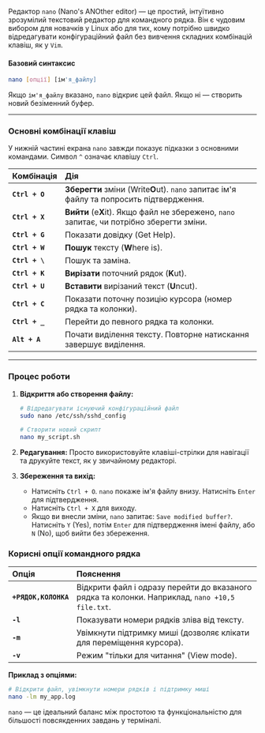 Редактор `nano` (Nano's ANOther editor) — це простий, інтуїтивно зрозумілий текстовий редактор для командного рядка. Він є чудовим вибором для новачків у Linux або для тих, кому потрібно швидко відредагувати конфігураційний файл без вивчення складних комбінацій клавіш, як у `Vim`.

#### **Базовий синтаксис**

```bash
nano [опції] [ім'я_файлу]
```

Якщо `ім'я_файлу` вказано, `nano` відкриє цей файл. Якщо ні — створить новий безіменний буфер.

---

### **Основні комбінації клавіш**

У нижній частині екрана `nano` завжди показує підказки з основними командами. Символ `^` означає клавішу `Ctrl`.

| Комбінація | Дія |
| :--- | :--- |
| **`Ctrl + O`** | **Зберегти** зміни (Write**O**ut). `nano` запитає ім'я файлу та попросить підтвердження. |
| **`Ctrl + X`** | **Вийти** (e**X**it). Якщо файл не збережено, `nano` запитає, чи потрібно зберегти зміни. |
| **`Ctrl + G`** | Показати довідку (Get Help). |
| **`Ctrl + W`** | **Пошук** тексту (**W**here is). |
| **`Ctrl + \`** | Пошук та заміна. |
| **`Ctrl + K`** | **Вирізати** поточний рядок (**K**ut). |
| **`Ctrl + U`** | **Вставити** вирізаний текст (**U**ncut). |
| **`Ctrl + C`** | Показати поточну позицію курсора (номер рядка та колонки). |
| **`Ctrl + _`** | Перейти до певного рядка та колонки. |
| **`Alt + A`** | Почати виділення тексту. Повторне натискання завершує виділення. |

---

### **Процес роботи**

1.  **Відкриття або створення файлу:**
    ```bash
    # Відредагувати існуючий конфігураційний файл
    sudo nano /etc/ssh/sshd_config

    # Створити новий скрипт
    nano my_script.sh
    ```

2.  **Редагування:**
    Просто використовуйте клавіші-стрілки для навігації та друкуйте текст, як у звичайному редакторі.

3.  **Збереження та вихід:**
    *   Натисніть `Ctrl + O`. `nano` покаже ім'я файлу внизу. Натисніть `Enter` для підтвердження.
    *   Натисніть `Ctrl + X` для виходу.
    *   Якщо ви внесли зміни, `nano` запитає: `Save modified buffer?`. Натисніть `Y` (Yes), потім `Enter` для підтвердження імені файлу, або `N` (No), щоб вийти без збереження.

### **Корисні опції командного рядка**

| Опція | Пояснення |
| :--- | :--- |
| **`+РЯДОК,КОЛОНКА`** | Відкрити файл і одразу перейти до вказаного рядка та колонки. Наприклад, `nano +10,5 file.txt`. |
| **`-l`** | Показувати номери рядків зліва від тексту. |
| **`-m`** | Увімкнути підтримку миші (дозволяє клікати для переміщення курсора). |
| **`-v`** | Режим "тільки для читання" (View mode). |

**Приклад з опціями:**
```bash
# Відкрити файл, увімкнути номери рядків і підтримку миші
nano -lm my_app.log
```

`nano` — це ідеальний баланс між простотою та функціональністю для більшості повсякденних завдань у терміналі.
